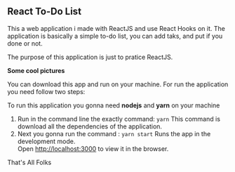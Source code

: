 ## React To-Do List
This a web application i made with ReactJS and use React Hooks on it. The application is basically a simple to-do list, you can add taks, and put if you done or not.

The purpose of this application is just to pratice ReactJS.

**Some cool pictures**


You can download this app and run on your machine. For run the application you need follow two steps: 

To run this application you gonna need **nodejs** and **yarn** on your machine

 1. Run in the command line the exactly command: `yarn` 
 This command is download all the dependencies of the application.
 2. Next you gonna run the command : `yarn start`
Runs the app in the development mode.  
Open [http://localhost:3000](http://localhost:3000/) to view it in the browser.


That's All Folks